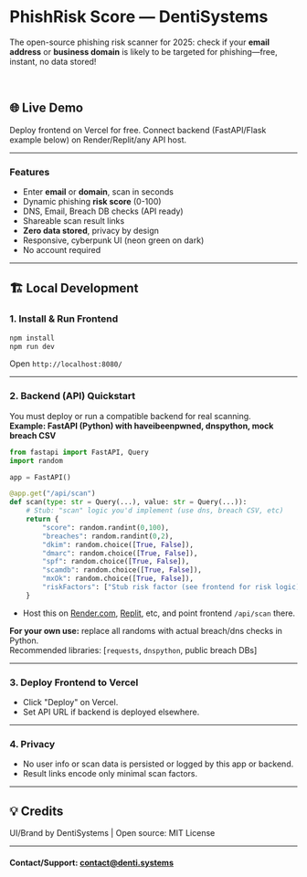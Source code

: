 
# PhishRisk Score — DentiSystems

The open-source phishing risk scanner for 2025: check if your **email address** or **business domain** is likely to be targeted for phishing—free, instant, no data stored!

<br/>

## 🌐 Live Demo  
Deploy frontend on Vercel for free. Connect backend (FastAPI/Flask example below) on Render/Replit/any API host.

---

### Features

- Enter **email** or **domain**, scan in seconds
- Dynamic phishing **risk score** (0-100)
- DNS, Email, Breach DB checks (API ready)
- Shareable scan result links
- **Zero data stored**, privacy by design
- Responsive, cyberpunk UI (neon green on dark)
- No account required

---

## 🏗️ Local Development

### 1. Install & Run Frontend

```sh
npm install
npm run dev
```

Open `http://localhost:8080/`

---

### 2. Backend (API) Quickstart

You must deploy or run a compatible backend for real scanning.  
**Example: FastAPI (Python) with haveibeenpwned, dnspython, mock breach CSV**

```python
from fastapi import FastAPI, Query
import random

app = FastAPI()

@app.get("/api/scan")
def scan(type: str = Query(...), value: str = Query(...)):
    # Stub: "scan" logic you'd implement (use dns, breach CSV, etc)
    return {
        "score": random.randint(0,100),
        "breaches": random.randint(0,2),
        "dkim": random.choice([True, False]),
        "dmarc": random.choice([True, False]),
        "spf": random.choice([True, False]),
        "scamdb": random.choice([True, False]),
        "mxOk": random.choice([True, False]),
        "riskFactors": ["Stub risk factor (see frontend for risk logic)"]
    }
```
- Host this on [Render.com](https://render.com), [Replit](https://replit.com), etc, and point frontend `/api/scan` there.

**For your own use:** replace all randoms with actual breach/dns checks in Python.  
Recommended libraries: [`requests`, `dnspython`, public breach DBs]

---

### 3. Deploy Frontend to Vercel

- Click "Deploy" on Vercel.
- Set API URL if backend is deployed elsewhere.

---

### 4. **Privacy**

- No user info or scan data is persisted or logged by this app or backend.
- Result links encode only minimal scan factors.

---

## 💡 Credits

UI/Brand by DentiSystems | Open source: MIT License

---

#### Contact/Support: contact@denti.systems

